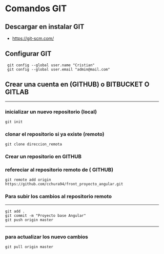# Comandos GIT
## Descargar en instalar GIT
- https://git-scm.com/


## Configurar GIT
```
 git config --global user.name "Cristian"
 git config --global user.email "admin@mail.com"
```
## Crear una cuenta en (GITHUB) o BITBUCKET O GITLAB
---------------------------
### inicializar un nuevo repositorio (local)
```
git init
```
### clonar el repositorio si ya existe (remoto)
```
git clone direccion_remota
```
### Crear un repositorio en GITHUB

### refereciar al repositorio remoto de ( GITHUB)
```
git remote add origin https://github.com/cchura94/front_proyecto_angular.git
```
### Para subir los cambios al repositorio remoto
---------------------------
```
git add .
git commit -m "Proyecto base Angular"
git push origin master
```
---------------------------
### para actualizar los nuevo cambios
```
git pull origin master
```
